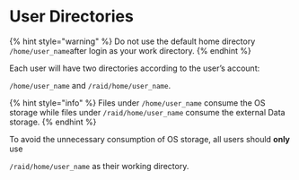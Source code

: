 # User Directories

{% hint style="warning" %}
Do not use the default home directory `/home/user_name`after login as your work directory.
{% endhint %}

Each user will have two directories according to the user’s account:

`/home/user_name` and `/raid/home/user_name`.

{% hint style="info" %}
Files under `/home/user_name` consume the OS storage while files under `/raid/home/user_name` consume the external Data storage.
{% endhint %}

 To avoid the unnecessary consumption of OS storage, all users should **only** use

`/raid/home/user_name` as their working directory.


